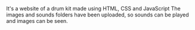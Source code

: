 It's a website of a drum kit made using HTML, CSS and JavaScript
The images and sounds folders have been uploaded, so sounds can be played and images can be seen.
